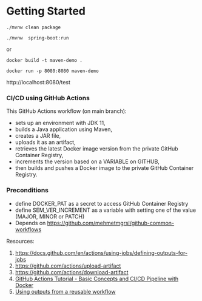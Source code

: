 # Getting Started

 ```./mvnw clean package```

```./mvnw  spring-boot:run```


or 


```docker build -t maven-demo .```

```docker run -p 8080:8080 maven-demo```


http://localhost:8080/test



### CI/CD using GitHub Actions

This GitHub Actions workflow (on main branch):
 - sets up an environment with JDK 11, 
 - builds a Java application using Maven, 
 - creates a JAR file, 
 - uploads it as an artifact, 
 - retrieves the latest Docker image version from the private GitHub Container Registry, 
 - increments the version based on a VARIABLE on GITHUB, 
 - then builds and pushes a Docker image to the private GitHub Container Registry.

 ### Preconditions
- define DOCKER_PAT as a secret to access GitHub Container Registry
- define SEM_VER_INCREMENT as a variable with setting one of the value (MAJOR, MINOR or PATCH)
- Depends on https://github.com/mehmetmgrsl/github-common-workflows


Resources:
1. https://docs.github.com/en/actions/using-jobs/defining-outputs-for-jobs
2. https://github.com/actions/upload-artifact
3. https://github.com/actions/download-artifact
4. [GitHub Actions Tutorial - Basic Concepts and CI/CD Pipeline with Docker](https://www.youtube.com/watch?v=R8_veQiYBjI)
5. [Using outputs from a reusable workflow](https://docs.github.com/en/actions/using-workflows/reusing-workflows#using-outputs-from-a-reusable-workflow)
